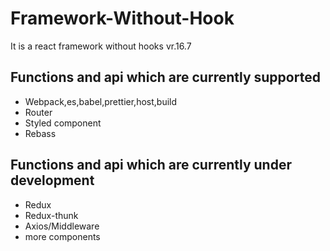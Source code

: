 # Framework-Without-Hook
It is a react framework without hooks vr.16.7

## Functions and api which are currently supported
- Webpack,es,babel,prettier,host,build
- Router
- Styled component
- Rebass

## Functions and api which are currently under development
- Redux
- Redux-thunk
- Axios/Middleware
- more components
